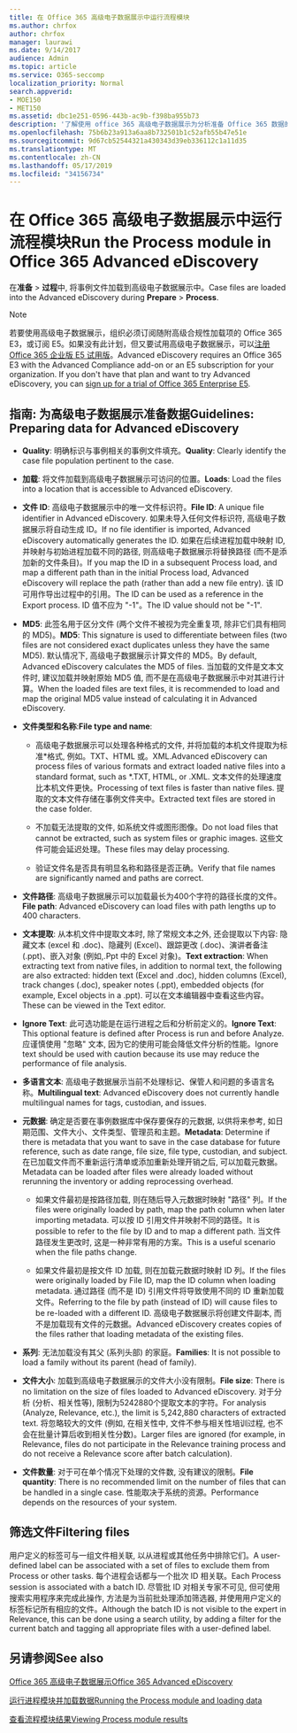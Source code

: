 ```yaml
---
title: 在 Office 365 高级电子数据展示中运行流程模块
ms.author: chrfox
author: chrfox
manager: laurawi
ms.date: 9/14/2017
audience: Admin
ms.topic: article
ms.service: O365-seccomp
localization_priority: Normal
search.appverid:
- MOE150
- MET150
ms.assetid: dbc1e251-0596-443b-ac9b-f398ba955b73
description: '了解使用 office 365 高级电子数据展示为分析准备 Office 365 数据的大小写文件的指南。  '
ms.openlocfilehash: 75b6b23a913a6aa8b732501b1c52afb55b47e51e
ms.sourcegitcommit: 9d67cb52544321a430343d39eb336112c1a11d35
ms.translationtype: MT
ms.contentlocale: zh-CN
ms.lasthandoff: 05/17/2019
ms.locfileid: "34156734"
---
```

# <a name="run-the-process-module-in-office-365-advanced-ediscovery"></a><span data-ttu-id="c1b4a-103">在 Office 365 高级电子数据展示中运行流程模块</span><span class="sxs-lookup"><span data-stu-id="c1b4a-103">Run the Process module in Office 365 Advanced eDiscovery</span></span>

<span data-ttu-id="c1b4a-104">在**准备** \> **过程**中, 将事例文件加载到高级电子数据展示中。</span><span class="sxs-lookup"><span data-stu-id="c1b4a-104">Case files are loaded into the Advanced eDiscovery during **Prepare** \> **Process**.</span></span> 
  
> [!NOTE]
> <span data-ttu-id="c1b4a-p101">若要使用高级电子数据展示，组织必须订阅随附高级合规性加载项的 Office 365 E3，或订阅 E5。如果没有此计划，但又要试用高级电子数据展示，可以[注册 Office 365 企业版 E5 试用版](https://go.microsoft.com/fwlink/p/?LinkID=698279)。</span><span class="sxs-lookup"><span data-stu-id="c1b4a-p101">Advanced eDiscovery requires an Office 365 E3 with the Advanced Compliance add-on or an E5 subscription for your organization. If you don't have that plan and want to try Advanced eDiscovery, you can [sign up for a trial of Office 365 Enterprise E5](https://go.microsoft.com/fwlink/p/?LinkID=698279).</span></span> 
  
## <a name="guidelines-preparing-data-for-advanced-ediscovery"></a><span data-ttu-id="c1b4a-107">指南: 为高级电子数据展示准备数据</span><span class="sxs-lookup"><span data-stu-id="c1b4a-107">Guidelines: Preparing data for Advanced eDiscovery</span></span>

- <span data-ttu-id="c1b4a-108">**Quality**: 明确标识与事例相关的事例文件填充。</span><span class="sxs-lookup"><span data-stu-id="c1b4a-108">**Quality**: Clearly identify the case file population pertinent to the case.</span></span>
    
- <span data-ttu-id="c1b4a-109">**加载**: 将文件加载到高级电子数据展示可访问的位置。</span><span class="sxs-lookup"><span data-stu-id="c1b4a-109">**Loads**: Load the files into a location that is accessible to Advanced eDiscovery.</span></span>
    
- <span data-ttu-id="c1b4a-110">**文件 ID**: 高级电子数据展示中的唯一文件标识符。</span><span class="sxs-lookup"><span data-stu-id="c1b4a-110">**File ID**: A unique file identifier in Advanced eDiscovery.</span></span> <span data-ttu-id="c1b4a-111">如果未导入任何文件标识符, 高级电子数据展示将自动生成 ID。</span><span class="sxs-lookup"><span data-stu-id="c1b4a-111">If no file identifier is imported, Advanced eDiscovery automatically generates the ID.</span></span> <span data-ttu-id="c1b4a-112">如果在后续进程加载中映射 ID, 并映射与初始进程加载不同的路径, 则高级电子数据展示将替换路径 (而不是添加新的文件条目)。</span><span class="sxs-lookup"><span data-stu-id="c1b4a-112">If you map the ID in a subsequent Process load, and map a different path than in the initial Process load, Advanced eDiscovery will replace the path (rather than add a new file entry).</span></span> <span data-ttu-id="c1b4a-113">该 ID 可用作导出过程中的引用。</span><span class="sxs-lookup"><span data-stu-id="c1b4a-113">The ID can be used as a reference in the Export process.</span></span> <span data-ttu-id="c1b4a-114">ID 值不应为 "-1"。</span><span class="sxs-lookup"><span data-stu-id="c1b4a-114">The ID value should not be "-1".</span></span>
    
- <span data-ttu-id="c1b4a-115">**MD5**: 此签名用于区分文件 (两个文件不被视为完全重复项, 除非它们具有相同的 MD5)。</span><span class="sxs-lookup"><span data-stu-id="c1b4a-115">**MD5**: This signature is used to differentiate between files (two files are not considered exact duplicates unless they have the same MD5).</span></span> <span data-ttu-id="c1b4a-116">默认情况下, 高级电子数据展示计算文件的 MD5。</span><span class="sxs-lookup"><span data-stu-id="c1b4a-116">By default, Advanced eDiscovery calculates the MD5 of files.</span></span> <span data-ttu-id="c1b4a-117">当加载的文件是文本文件时, 建议加载并映射原始 MD5 值, 而不是在高级电子数据展示中对其进行计算。</span><span class="sxs-lookup"><span data-stu-id="c1b4a-117">When the loaded files are text files, it is recommended to load and map the original MD5 value instead of calculating it in Advanced eDiscovery.</span></span>
    
- <span data-ttu-id="c1b4a-118">**文件类型和名称**:</span><span class="sxs-lookup"><span data-stu-id="c1b4a-118">**File type and name**:</span></span>
    
  - <span data-ttu-id="c1b4a-119">高级电子数据展示可以处理各种格式的文件, 并将加载的本机文件提取为标准\*格式, 例如。TXT、HTML 或。XML.</span><span class="sxs-lookup"><span data-stu-id="c1b4a-119">Advanced eDiscovery can process files of various formats and extract loaded native files into a standard format, such as \*.TXT, HTML, or .XML.</span></span> <span data-ttu-id="c1b4a-120">文本文件的处理速度比本机文件更快。</span><span class="sxs-lookup"><span data-stu-id="c1b4a-120">Processing of text files is faster than native files.</span></span> <span data-ttu-id="c1b4a-121">提取的文本文件存储在事例文件夹中。</span><span class="sxs-lookup"><span data-stu-id="c1b4a-121">Extracted text files are stored in the case folder.</span></span>
    
  - <span data-ttu-id="c1b4a-122">不加载无法提取的文件, 如系统文件或图形图像。</span><span class="sxs-lookup"><span data-stu-id="c1b4a-122">Do not load files that cannot be extracted, such as system files or graphic images.</span></span> <span data-ttu-id="c1b4a-123">这些文件可能会延迟处理。</span><span class="sxs-lookup"><span data-stu-id="c1b4a-123">These files may delay processing.</span></span>
    
  - <span data-ttu-id="c1b4a-124">验证文件名是否具有明显名称和路径是否正确。</span><span class="sxs-lookup"><span data-stu-id="c1b4a-124">Verify that file names are significantly named and paths are correct.</span></span>
    
- <span data-ttu-id="c1b4a-125">**文件路径**: 高级电子数据展示可以加载最长为400个字符的路径长度的文件。</span><span class="sxs-lookup"><span data-stu-id="c1b4a-125">**File path**: Advanced eDiscovery can load files with path lengths up to 400 characters.</span></span>
    
- <span data-ttu-id="c1b4a-126">**文本提取**: 从本机文件中提取文本时, 除了常规文本之外, 还会提取以下内容: 隐藏文本 (excel 和 .doc)、隐藏列 (Excel)、跟踪更改 (.doc)、演讲者备注 (.ppt)、嵌入对象 (例如,.Ppt 中的 Excel 对象)。</span><span class="sxs-lookup"><span data-stu-id="c1b4a-126">**Text extraction**: When extracting text from native files, in addition to normal text, the following are also extracted: hidden text (Excel and .doc), hidden columns (Excel), track changes (.doc), speaker notes (.ppt), embedded objects (for example, Excel objects in a .ppt).</span></span> <span data-ttu-id="c1b4a-127">可以在文本编辑器中查看这些内容。</span><span class="sxs-lookup"><span data-stu-id="c1b4a-127">These can be viewed in the Text editor.</span></span>
    
- <span data-ttu-id="c1b4a-128">**Ignore Text**: 此可选功能是在运行进程之后和分析前定义的。</span><span class="sxs-lookup"><span data-stu-id="c1b4a-128">**Ignore Text**: This optional feature is defined after Process is run and before Analyze.</span></span> <span data-ttu-id="c1b4a-129">应谨慎使用 "忽略" 文本, 因为它的使用可能会降低文件分析的性能。</span><span class="sxs-lookup"><span data-stu-id="c1b4a-129">Ignore text should be used with caution because its use may reduce the performance of file analysis.</span></span>
    
- <span data-ttu-id="c1b4a-130">**多语言文本**: 高级电子数据展示当前不处理标记、保管人和问题的多语言名称。</span><span class="sxs-lookup"><span data-stu-id="c1b4a-130">**Multilingual text**: Advanced eDiscovery does not currently handle multilingual names for tags, custodian, and issues.</span></span>
    
- <span data-ttu-id="c1b4a-131">**元数据**: 确定是否要在事例数据库中保存要保存的元数据, 以供将来参考, 如日期范围、文件大小、文件类型、管理员和主题。</span><span class="sxs-lookup"><span data-stu-id="c1b4a-131">**Metadata**: Determine if there is metadata that you want to save in the case database for future reference, such as date range, file size, file type, custodian, and subject.</span></span> <span data-ttu-id="c1b4a-132">在已加载文件而不重新运行清单或添加重新处理开销之后, 可以加载元数据。</span><span class="sxs-lookup"><span data-stu-id="c1b4a-132">Metadata can be loaded after files were already loaded without rerunning the inventory or adding reprocessing overhead.</span></span> 
    
  - <span data-ttu-id="c1b4a-133">如果文件最初是按路径加载, 则在随后导入元数据时映射 "路径" 列。</span><span class="sxs-lookup"><span data-stu-id="c1b4a-133">If the files were originally loaded by path, map the path column when later importing metadata.</span></span> <span data-ttu-id="c1b4a-134">可以按 ID 引用文件并映射不同的路径。</span><span class="sxs-lookup"><span data-stu-id="c1b4a-134">It is possible to refer to the file by ID and to map a different path.</span></span> <span data-ttu-id="c1b4a-135">当文件路径发生更改时, 这是一种非常有用的方案。</span><span class="sxs-lookup"><span data-stu-id="c1b4a-135">This is a useful scenario when the file paths change.</span></span>
    
  - <span data-ttu-id="c1b4a-136">如果文件最初是按文件 ID 加载, 则在加载元数据时映射 ID 列。</span><span class="sxs-lookup"><span data-stu-id="c1b4a-136">If the files were originally loaded by File ID, map the ID column when loading metadata.</span></span> <span data-ttu-id="c1b4a-137">通过路径 (而不是 ID) 引用文件将导致使用不同的 ID 重新加载文件。</span><span class="sxs-lookup"><span data-stu-id="c1b4a-137">Referring to the file by path (instead of ID) will cause files to be re-loaded with a different ID.</span></span> <span data-ttu-id="c1b4a-138">高级电子数据展示将创建文件副本, 而不是加载现有文件的元数据。</span><span class="sxs-lookup"><span data-stu-id="c1b4a-138">Advanced eDiscovery creates copies of the files rather that loading metadata of the existing files.</span></span>
    
- <span data-ttu-id="c1b4a-139">**系列**: 无法加载没有其父 (系列头部) 的家庭。</span><span class="sxs-lookup"><span data-stu-id="c1b4a-139">**Families**: It is not possible to load a family without its parent (head of family).</span></span> 
    
- <span data-ttu-id="c1b4a-140">**文件大小**: 加载到高级电子数据展示的文件大小没有限制。</span><span class="sxs-lookup"><span data-stu-id="c1b4a-140">**File size**: There is no limitation on the size of files loaded to Advanced eDiscovery.</span></span> <span data-ttu-id="c1b4a-141">对于分析 (分析、相关性等), 限制为5242880个提取文本的字符。</span><span class="sxs-lookup"><span data-stu-id="c1b4a-141">For analysis (Analyze, Relevance, etc.), the limit is 5,242,880 characters of extracted text.</span></span> <span data-ttu-id="c1b4a-142">将忽略较大的文件 (例如, 在相关性中, 文件不参与相关性培训过程, 也不会在批量计算后收到相关性分数)。</span><span class="sxs-lookup"><span data-stu-id="c1b4a-142">Larger files are ignored (for example, in Relevance, files do not participate in the Relevance training process and do not receive a Relevance score after batch calculation).</span></span>
    
- <span data-ttu-id="c1b4a-143">**文件数量**: 对于可在单个情况下处理的文件数, 没有建议的限制。</span><span class="sxs-lookup"><span data-stu-id="c1b4a-143">**File quantity**: There is no recommended limit on the number of files that can be handled in a single case.</span></span> <span data-ttu-id="c1b4a-144">性能取决于系统的资源。</span><span class="sxs-lookup"><span data-stu-id="c1b4a-144">Performance depends on the resources of your system.</span></span> 
    
## <a name="filtering-files"></a><span data-ttu-id="c1b4a-145">筛选文件</span><span class="sxs-lookup"><span data-stu-id="c1b4a-145">Filtering files</span></span>

<span data-ttu-id="c1b4a-146">用户定义的标签可与一组文件相关联, 以从进程或其他任务中排除它们。</span><span class="sxs-lookup"><span data-stu-id="c1b4a-146">A user-defined label can be associated with a set of files to exclude them from Process or other tasks.</span></span> <span data-ttu-id="c1b4a-147">每个进程会话都与一个批次 ID 相关联。</span><span class="sxs-lookup"><span data-stu-id="c1b4a-147">Each Process session is associated with a batch ID.</span></span> <span data-ttu-id="c1b4a-148">尽管批 ID 对相关专家不可见, 但可使用搜索实用程序来完成此操作, 方法是为当前批处理添加筛选器, 并使用用户定义的标签标记所有相应的文件。</span><span class="sxs-lookup"><span data-stu-id="c1b4a-148">Although the batch ID is not visible to the expert in Relevance, this can be done using a search utility, by adding a filter for the current batch and tagging all appropriate files with a user-defined label.</span></span> 
  
## <a name="see-also"></a><span data-ttu-id="c1b4a-149">另请参阅</span><span class="sxs-lookup"><span data-stu-id="c1b4a-149">See also</span></span>

[<span data-ttu-id="c1b4a-150">Office 365 高级电子数据展示</span><span class="sxs-lookup"><span data-stu-id="c1b4a-150">Office 365 Advanced eDiscovery</span></span>](office-365-advanced-ediscovery.md)
  
[<span data-ttu-id="c1b4a-151">运行进程模块并加载数据</span><span class="sxs-lookup"><span data-stu-id="c1b4a-151">Running the Process module and loading data</span></span>](run-the-process-module-and-load-data-in-advanced-ediscovery.md)
  
[<span data-ttu-id="c1b4a-152">查看流程模块结果</span><span class="sxs-lookup"><span data-stu-id="c1b4a-152">Viewing Process module results</span></span>](view-process-module-results-in-advanced-ediscovery.md)


